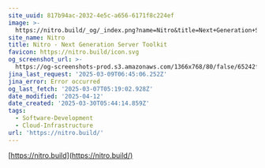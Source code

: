 ```yaml
---
site_uuid: 817b94ac-2032-4e5c-a656-6171f8c224ef
image: >-
  https://nitro.build/_og/_index.png?name=Nitro&title=Next+Generation+Server+Toolkit&description=Create+web+servers+with+everything+you+need+and+deploy+them+wherever+you+prefer.
site_name: Nitro
title: Nitro - Next Generation Server Toolkit
favicon: https://nitro.build/icon.svg
og_screenshot_url: >-
  https://og-screenshots-prod.s3.amazonaws.com/1366x768/80/false/65242f9d51f87d4892da164ddc821c79ee82d83dcabb324126eb6b4b42f30e94.jpeg
jina_last_request: '2025-03-09T06:45:06.252Z'
jina_error: Error occurred
og_last_fetch: '2025-03-07T05:19:02.928Z'
date_modified: '2025-04-12'
date_created: '2025-03-30T05:44:14.859Z'
tags:
  - Software-Development
  - Cloud-Infrastructure
url: 'https://nitro.build/'
---
```





























































[https://nitro.build](https://nitro.build/)
